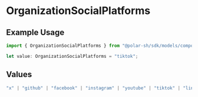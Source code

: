 # OrganizationSocialPlatforms

## Example Usage

```typescript
import { OrganizationSocialPlatforms } from "@polar-sh/sdk/models/components/organizationsocialplatforms.js";

let value: OrganizationSocialPlatforms = "tiktok";
```

## Values

```typescript
"x" | "github" | "facebook" | "instagram" | "youtube" | "tiktok" | "linkedin" | "other"
```